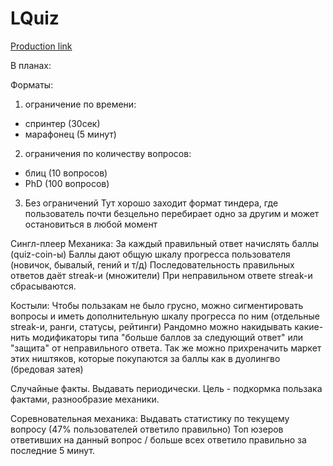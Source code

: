 # LQuiz

[Production link](https://ohm-team.github.io/lquiz-client/)

В планах:

Форматы:

1. ограничение по времени:

- спринтер (30сек)
- марафонец (5 минут)

2. ограничения по количеству вопросов:

- блиц (10 вопросов)
- PhD (100 вопросов)

3. Без ограничений
   Тут хорошо заходит формат тиндера, где пользователь почти безцельно перебирает одно за другим и может остановиться в любой момент

Сингл-плеер Механика:
За каждый правильный ответ начислять баллы (quiz-coin-ы)
Баллы дают общую шкалу прогресса пользователя (новичок, бывалый, гений и т/д)
Последовательность правильных ответов даёт streak-и (множители)
При неправильном ответе streak-и сбрасываются.

Костыли:
Чтобы пользакам не было грусно, можно сигментировать вопросы и иметь дополнительную шкалу прогресса по ним (отдельные streak-и, ранги, статусы, рейтинги)
Рандомно можно накидывать какие-нить модификаторы типа "больше баллов за следующий ответ" или "защита" от неправильного ответа. Так же можно прихреначить маркет этих ништяков, которые покупаются за баллы как в дуолингво (бредовая затея)

Случайные факты.
Выдавать периодически. Цель - подкормка пользака фактами, разнообразие механики.

Соревновательная механика:
Выдавать статистику по текущему вопросу (47% пользователей ответило правильно)
Топ юзеров ответивших на данный вопрос / больше всех ответило правильно за последние 5 минут.
